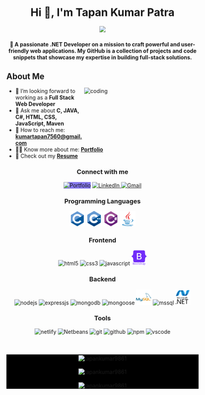 <h1 align="center">Hi 👋, I'm Tapan Kumar Patra</h1>
<div align="center">
  <img src="https://readme-typing-svg.herokuapp.com/?lines=Full+Stack+Developer;Web+Developer;.NET+Developer;Quick+learner&color=cyan&center=true" />
</div>
<h4 align="center">👋 A passionate .NET Developer on a mission to craft powerful and user-friendly web applications. My GitHub is a collection of projects and code snippets that showcase my expertise in building full-stack solutions.</h4>

## About Me
<img align="right" alt="coding" width="300" height="130" src="https://cdn.dribbble.com/users/926537/screenshots/4502924/python-2.gif">

- 🏢 I’m looking forward to working as a **Full Stack Web Developer**
- 💬 Ask me about **C, JAVA, C#, HTML, CSS, JavaScript, Maven**
- 📧 How to reach me: **[kumartapan7560@gmail.com](mailto:kumartapan7560@gmail.com)**
- 👨‍💻 Know more about me: **[Portfolio](https://tapankumar9861.github.io/Tapanpatra.github.io/)** 
- 📄 Check out my **[Resume](https://drive.google.com/drive/u/0/mobile/my-drive?utm_source=en&pli=1&sort=13&direction=a)** 
 


  
<div align="center">
 <h3 align="center">Connect with me</h3>
  <a href="https://tapankumar9861.github.io/Tapanpatra.github.io/" style="text-decoration: none;">
    <img src="https://img.shields.io/badge/-Portfolio-000?style=flat&logo=%F0%9F%94%AD&logoColor=white" alt="Portfolio" style="background:RGB(132, 119, 237)">
  </a>
  <a href="https://www.linkedin.com/in/tapan-kumar-patra-609ab9212/">
    <img src="https://img.shields.io/badge/-LinkedIn-blue?style=flat&logo=Linkedin&logoColor=white" alt="LinkedIn">
  </a>
  <a href="mailto:kumartapan7560@gmail.com">
    <img src="https://img.shields.io/badge/-Gmail-c14438?style=flat&logo=Gmail&logoColor=white" alt="Gmail">
  </a>
</div>

<div align="center">
  <h3>Programming Languages</h3>
  <img src="https://raw.githubusercontent.com/devicons/devicon/master/icons/c/c-original.svg" alt="c" width="40" height="40"/>
  <img src="https://raw.githubusercontent.com/devicons/devicon/master/icons/cplusplus/cplusplus-original.svg" alt="cplusplus" width="40" height="40"/>
  <img src="https://raw.githubusercontent.com/devicons/devicon/master/icons/csharp/csharp-original.svg" alt="csharp" width="40" height="40"/>
  <img src="https://raw.githubusercontent.com/devicons/devicon/master/icons/java/java-original.svg" alt="java" width="40" height="40"/>
</div>

<div align="center">
  <h3>Frontend</h3>
  <img src="https://img.shields.io/badge/html5-%23E34F26.svg?style=for-the-badge&logo=html5&logoColor=white" alt="html5">
  <img src="https://img.shields.io/badge/css3-%231572B6.svg?style=for-the-badge&logo=css3&logoColor=white" alt="css3">
  <img src="https://img.shields.io/badge/javascript-%23323330.svg?style=for-the-badge&logo=javascript&logoColor=%23F7DF1E" alt="javascript">
  <img src="https://raw.githubusercontent.com/devicons/devicon/master/icons/bootstrap/bootstrap-plain-wordmark.svg" alt="bootstrap" width="40" height="40"/>
</div>

<div align="center">
  <h3>Backend</h3>
  <img src="https://img.shields.io/badge/Node.js-339933?style=for-the-badge&logo=nodedotjs&logoColor=white" alt="nodejs">
  <img src="https://img.shields.io/badge/Express.js-000000?style=for-the-badge&logo=express&logoColor=white" alt="expressjs">
  <img src="https://img.shields.io/badge/MongoDB-4EA94B?style=for-the-badge&logo=mongodb&logoColor=white" alt="mongodb">
  <img src="https://img.shields.io/badge/mongoose-%2300f.svg?style=for-the-badge&logo=fastify&logoColor=white" alt="mongoose">
  <img src="https://raw.githubusercontent.com/devicons/devicon/master/icons/mysql/mysql-original-wordmark.svg" alt="mysql" width="40" height="40"/>
  <img src="https://www.svgrepo.com/show/303229/microsoft-sql-server-logo.svg" alt="mssql" width="40" height="40"/>
  <img src="https://raw.githubusercontent.com/devicons/devicon/master/icons/dot-net/dot-net-original-wordmark.svg" alt="dotnet" width="40" height="40"/>
</div>

<div align="center">
  <h3>Tools</h3>
  <img src="https://img.shields.io/badge/netlify-%23000000.svg?style=for-the-badge&logo=netlify&logoColor=#00C7B7" alt="netlify">
  <img src="https://img.shields.io/badge/Netbeans-f44d27?style=for-the-badge&logo=git&logoColor=white" alt="Netbeans">
  <img src="https://img.shields.io/badge/Git-f44d27?style=for-the-badge&logo=git&logoColor=white" alt="git">
  <img src="https://img.shields.io/badge/GitHub-100000?style=for-the-badge&logo=github&logoColor=white" alt="github">
  <img src="https://img.shields.io/badge/NPM-%23000000.svg?style=for-the-badge&logo=npm&logoColor=white" alt="npm">
  <img src="https://img.shields.io/badge/Visual%20Studio-5C2D91.svg?style=for-the-badge&logo=visual-studio&logoColor=white" alt="vscode">
</div>

<br/>
<br/>
<br/>
<div align="center" style="background-color: black;">
  <div>
    <img align="center" src="https://github-readme-stats.vercel.app/api/top-langs?username=tapankumar9861&show_icons=true&locale=en&layout=compact&bg_color=000000" alt="tapankumar9861" />
  </div>
  <br>
  <div>
    <img align="center" src="https://github-readme-stats.vercel.app/api?username=tapankumar9861&show_icons=true&locale=en&bg_color=000000" alt="tapankumar9861" />
  </div>
  <br>
  <div>
    <img align="center" src="https://github-readme-streak-stats.herokuapp.com/?user=tapankumar9861&show_icons=true&locale=en&bg_color=000000" alt="tapankumar9861" />
  </div>
</div>

